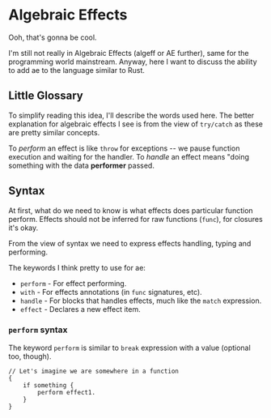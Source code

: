 # Algebraic Effects

Ooh, that's gonna be cool.

I'm still not really in Algebraic Effects (algeff or AE further), same for the programming world mainstream.
Anyway, here I want to discuss the ability to add ae to the language similar to Rust.

## Little Glossary

To simplify reading this idea, I'll describe the words used here.
The better explanation for algebraic effects I see is from the view of `try/catch` as these are pretty similar concepts.

To _perform_ an effect is like `throw` for exceptions -- we pause function execution and waiting for the handler.
To _handle_ an effect means "doing something with the data __performer__ passed.

## Syntax

At first, what do we need to know is what effects does particular function perform.
Effects should not be inferred for raw functions (`func`), for closures it's okay.

From the view of syntax we need to express effects handling, typing and performing.

The keywords I think pretty to use for ae:

- `perform` - For effect performing.
- `with` - For effects annotations (in `func` signatures, etc).
- `handle` - For blocks that handles effects, much like the `match` expression.
- `effect` - Declares a new effect item.

### `perform` syntax

The keyword `perform` is similar to `break` expression with a value (optional too, though).

```jc
// Let's imagine we are somewhere in a function
{
    if something {
        perform effect1.
    }
}
```
